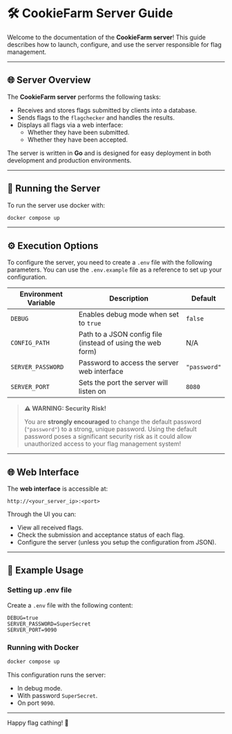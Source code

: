 # 🛠️ CookieFarm Server Guide

Welcome to the documentation of the **CookieFarm server**!
This guide describes how to launch, configure, and use the server responsible for flag management.

---

## 🌐 Server Overview

The **CookieFarm server** performs the following tasks:

- Receives and stores flags submitted by clients into a database.
- Sends flags to the `flagchecker` and handles the results.
- Displays all flags via a web interface:
  - Whether they have been submitted.
  - Whether they have been accepted.

The server is written in **Go** and is designed for easy deployment in both development and production environments.

---

## 🚀 Running the Server

To run the server use docker with:
```bash
docker compose up
```

---

## ⚙️ Execution Options

To configure the server, you need to create a `.env` file with the following parameters. You can use the `.env.example` file as a reference to set up your configuration.

| Environment Variable | Description                                                          | Default      |
|----------------------|----------------------------------------------------------------------|--------------|
| `DEBUG`              | Enables debug mode when set to `true`                                | `false`      |
| `CONFIG_PATH`        | Path to a JSON config file (instead of using the web form)           | N/A          |
| `SERVER_PASSWORD`    | Password to access the server web interface                          | `"password"` |
| `SERVER_PORT`        | Sets the port the server will listen on                              | `8080`       |



> **⚠️ WARNING: Security Risk!**
>
> You are **strongly encouraged** to change the default password (`"password"`) to a strong, unique password. Using the default password poses a significant security risk as it could allow unauthorized access to your flag management system!

---

## 🌐 Web Interface

The **web interface** is accessible at:

```
http://<your_server_ip>:<port>
```

Through the UI you can:

- View all received flags.
- Check the submission and acceptance status of each flag.
- Configure the server (unless you setup the configuration from JSON).

---

## 📂 Example Usage

### Setting up .env file

Create a `.env` file with the following content:

```
DEBUG=true
SERVER_PASSWORD=SuperSecret
SERVER_PORT=9090
```

### Running with Docker

```bash
docker compose up
```

This configuration runs the server:

- In debug mode.
- With password `SuperSecret`.
- On port `9090`.

---

Happy flag cathing! 🎯
